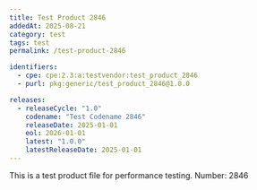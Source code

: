```yaml
---
title: Test Product 2846
addedAt: 2025-08-21
category: test
tags: test
permalink: /test-product-2846

identifiers:
  - cpe: cpe:2.3:a:testvendor:test_product_2846
  - purl: pkg:generic/test_product_2846@1.0.0

releases:
  - releaseCycle: "1.0"
    codename: "Test Codename 2846"
    releaseDate: 2025-01-01
    eol: 2026-01-01
    latest: "1.0.0"
    latestReleaseDate: 2025-01-01
---
```


This is a test product file for performance testing. Number: 2846

